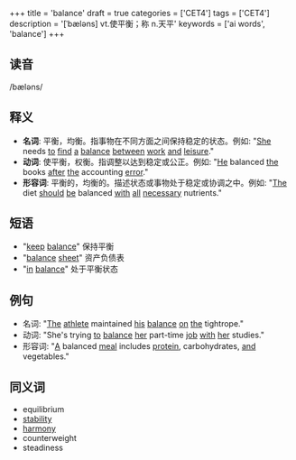 +++
title = 'balance'
draft = true
categories = ['CET4']
tags = ['CET4']
description = '[ˈbæləns] vt.使平衡；称 n.天平'
keywords = ['ai words', 'balance']
+++

## 读音
/bæləns/

## 释义
- **名词**: 平衡，均衡。指事物在不同方面之间保持稳定的状态。例如: "[She](/post/she/) needs [to](/post/to/) [find](/post/find/) [a](/post/a/) [balance](/post/balance/) [between](/post/between/) [work](/post/work/) [and](/post/and/) [leisure](/post/leisure/)."
- **动词**: 使平衡，权衡。指调整以达到稳定或公正。例如: "[He](/post/he/) balanced [the](/post/the/) books [after](/post/after/) [the](/post/the/) accounting [error](/post/error/)."
- **形容词**: 平衡的，均衡的。描述状态或事物处于稳定或协调之中。例如: "[The](/post/the/) diet [should](/post/should/) [be](/post/be/) balanced [with](/post/with/) [all](/post/all/) [necessary](/post/necessary/) nutrients."

## 短语
- "[keep](/post/keep/) [balance](/post/balance/)" 保持平衡
- "[balance](/post/balance/) [sheet](/post/sheet/)" 资产负债表
- "[in](/post/in/) [balance](/post/balance/)" 处于平衡状态

## 例句
- 名词: "[The](/post/the/) [athlete](/post/athlete/) maintained [his](/post/his/) [balance](/post/balance/) [on](/post/on/) [the](/post/the/) tightrope."
- 动词: "She's trying [to](/post/to/) [balance](/post/balance/) [her](/post/her/) part-time [job](/post/job/) [with](/post/with/) [her](/post/her/) studies."
- 形容词: "[A](/post/a/) balanced [meal](/post/meal/) includes [protein](/post/protein/), carbohydrates, [and](/post/and/) vegetables."

## 同义词
- equilibrium
- [stability](/post/stability/)
- [harmony](/post/harmony/)
- counterweight
- steadiness
